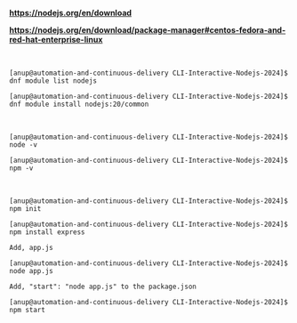**https://nodejs.org/en/download**

**https://nodejs.org/en/download/package-manager#centos-fedora-and-red-hat-enterprise-linux**

<br>

`[anup@automation-and-continuous-delivery CLI-Interactive-Nodejs-2024]$ dnf module list nodejs`

`[anup@automation-and-continuous-delivery CLI-Interactive-Nodejs-2024]$ dnf module install nodejs:20/common`

<br>

`[anup@automation-and-continuous-delivery CLI-Interactive-Nodejs-2024]$ node -v`

`[anup@automation-and-continuous-delivery CLI-Interactive-Nodejs-2024]$ npm -v`

<br>

`[anup@automation-and-continuous-delivery CLI-Interactive-Nodejs-2024]$ npm init`

`[anup@automation-and-continuous-delivery CLI-Interactive-Nodejs-2024]$ npm install express`

    Add, app.js

`[anup@automation-and-continuous-delivery CLI-Interactive-Nodejs-2024]$ node app.js `

    Add, "start": "node app.js" to the package.json 

`[anup@automation-and-continuous-delivery CLI-Interactive-Nodejs-2024]$ npm start`

<br>
